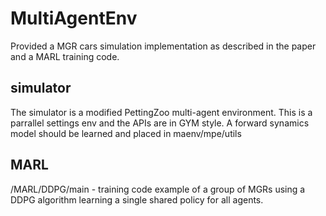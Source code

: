 # MultiAgentEnv
Provided a MGR cars simulation implementation as described in the paper and a MARL training code. 
## simulator
The simulator is a modified PettingZoo multi-agent environment. This is a parrallel settings env and the APIs are in GYM style.
A forward synamics model should be learned and placed in maenv/mpe/utils
## MARL
/MARL/DDPG/main - training code example of a group of MGRs using a DDPG algorithm learning a single shared policy for all agents. 

